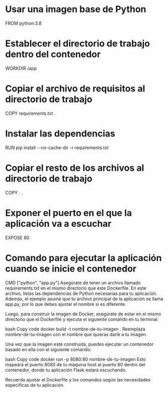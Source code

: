 # Usar una imagen base de Python
FROM python:3.8

# Establecer el directorio de trabajo dentro del contenedor
WORKDIR /app

# Copiar el archivo de requisitos al directorio de trabajo
COPY requirements.txt .

# Instalar las dependencias
RUN pip install --no-cache-dir -r requirements.txt

# Copiar el resto de los archivos al directorio de trabajo
COPY . .

# Exponer el puerto en el que la aplicación va a escuchar
EXPOSE 80

# Comando para ejecutar la aplicación cuando se inicie el contenedor
CMD ["python", "app.py"]
Asegúrate de tener un archivo llamado requirements.txt en el mismo directorio que este Dockerfile. En este archivo, listas las dependencias de Python necesarias para tu aplicación. Además, el ejemplo asume que tu archivo principal de la aplicación se llama app.py, por lo que debes ajustar el nombre si es diferente.

Luego, para construir la imagen de Docker, asegúrate de estar en el mismo directorio que el Dockerfile y ejecuta el siguiente comando en tu terminal:

bash
Copy code
docker build -t nombre-de-tu-imagen .
Reemplaza nombre-de-tu-imagen con el nombre que quieras darle a tu imagen.

Una vez que la imagen esté construida, puedes ejecutar un contenedor basado en ella con el siguiente comando:

bash
Copy code
docker run -p 8080:80 nombre-de-tu-imagen
Esto mapeará el puerto 8080 de tu máquina host al puerto 80 dentro del contenedor, donde tu aplicación Flask estará escuchando.

Recuerda ajustar el Dockerfile y los comandos según las necesidades específicas de tu aplicación.





